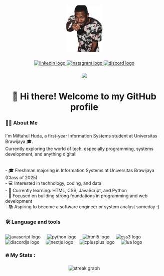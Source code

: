 <div align="center">
  <img height="150" src="https://github.com/mhudas/mhudas/blob/main/frank.png?raw=true"  />
</div>

###

<div align="center">
  <a href="https://www.linkedin.com/in/mhudas/" target="_blank">
    <img src="https://img.shields.io/static/v1?message=LinkedIn&logo=linkedin&label=&color=0077B5&logoColor=white&labelColor=&style=for-the-badge" height="25" alt="linkedin logo"  />
  </a>
  <a href="https://www.instagram.com/hud0s" target="_blank">
    <img src="https://img.shields.io/static/v1?message=Instagram&logo=instagram&label=&color=E4405F&logoColor=white&labelColor=&style=for-the-badge" height="25" alt="instagram logo"  />
  </a>
  <a href="https://discord.com/users/hudmeh" target="_blank">
    <img src="https://img.shields.io/static/v1?message=Discord&logo=discord&label=&color=7289DA&logoColor=white&labelColor=&style=for-the-badge" height="25" alt="discord logo"  />
  </a>
</div>

###

<div align="center">
  <img src="https://visitor-badge.laobi.icu/badge?page_id=mhudas.mhudas&"  />
</div>

###

<h1 align="center">👋 Hi there! Welcome to my GitHub profile</h1>

###

<h3 align="left">👩‍💻  About Me</h3>

###

<p align="left">I'm Miftahul Huda, a first-year Information Systems student at Universitas Brawijaya 🎓.  <br>Currently exploring the world of tech, especially programming, systems development, and anything digital!<br><br><br>- 🎓 Freshman majoring in Information Systems at Universitas Brawijaya (Class of 2025)  <br>- 💻 Interested in technology, coding, and data  <br>- 🚀 Currently learning: HTML, CSS, JavaScript, and Python  <br>- 🌱 Focused on building strong foundations in programming and web development  <br>- 📚 Aspiring to become a software engineer or system analyst someday :)</p>

###

<h3 align="left">🛠 Language and tools</h3>

###

<div align="left">
  <img src="https://cdn.jsdelivr.net/gh/devicons/devicon/icons/javascript/javascript-original.svg" height="40" alt="javascript logo"  />
  <img width="12" />
  <img src="https://cdn.jsdelivr.net/gh/devicons/devicon/icons/python/python-original.svg" height="40" alt="python logo"  />
  <img width="12" />
  <img src="https://cdn.jsdelivr.net/gh/devicons/devicon/icons/html5/html5-original.svg" height="40" alt="html5 logo"  />
  <img width="12" />
  <img src="https://cdn.jsdelivr.net/gh/devicons/devicon/icons/css3/css3-original.svg" height="40" alt="css3 logo"  />
  <img width="12" />
  <img src="https://cdn.jsdelivr.net/gh/devicons/devicon/icons/discordjs/discordjs-original.svg" height="40" alt="discordjs logo"  />
  <img width="12" />
  <img src="https://cdn.jsdelivr.net/gh/devicons/devicon/icons/nextjs/nextjs-original.svg" height="40" alt="nextjs logo"  />
  <img width="12" />
  <img src="https://cdn.jsdelivr.net/gh/devicons/devicon/icons/cplusplus/cplusplus-original.svg" height="40" alt="cplusplus logo"  />
  <img width="12" />
  <img src="https://cdn.jsdelivr.net/gh/devicons/devicon/icons/lua/lua-original.svg" height="40" alt="lua logo"  />
</div>

###

<h3 align="left">🔥   My Stats :</h3>

###

<div align="center">
  <img src="https://streak-stats.demolab.com?user=mhudas&locale=en&mode=daily&theme=dark&hide_border=false&border_radius=5&order=3" height="220" alt="streak graph"  />
</div>

###
